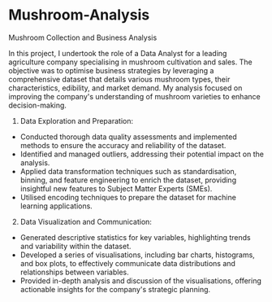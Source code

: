 # Mushroom-Analysis
Mushroom Collection and Business Analysis

In this project, I undertook the role of a Data Analyst for a leading agriculture company specialising in mushroom cultivation and sales. The objective was to optimise business strategies by leveraging a comprehensive dataset that details various mushroom types, their characteristics, edibility, and market demand. My analysis focused on improving the company's understanding of mushroom varieties to enhance decision-making.

1.	Data Exploration and Preparation:
  - Conducted thorough data quality assessments and implemented methods to ensure the accuracy and reliability of the dataset.
  - Identified and managed outliers, addressing their potential impact on the analysis.
  - Applied data transformation techniques such as standardisation, binning, and feature engineering to enrich the dataset, providing insightful new features to Subject Matter Experts (SMEs).
  - Utilised encoding techniques to prepare the dataset for machine learning applications.

2.	Data Visualization and Communication:
  - Generated descriptive statistics for key variables, highlighting trends and variability within the dataset.
  - Developed a series of visualisations, including bar charts, histograms, and box plots, to effectively communicate data distributions and relationships between variables.
  - Provided in-depth analysis and discussion of the visualisations, offering actionable insights for the company's strategic planning.
